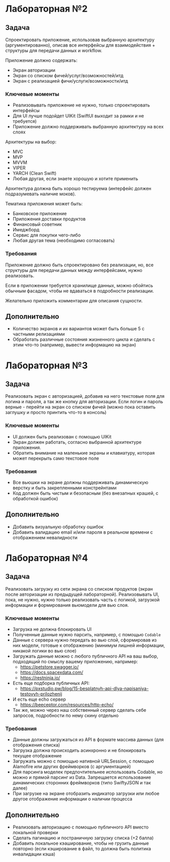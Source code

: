 # Лабораторная №2

## Задача

Спроектировать приложение, использовав выбранную архитектуру (аргументированно), описав все интерфейсы для взаимодействия + структуры для передачи данных и workflow.

Приложение должно содержать:
- Экран авторизации
- Экран со списком фичей/услуг/возможностей/итд
- Экран с реализацией фичи/услуги/возможности/итд

### Ключевые моменты

- Реализовывать приложение не нужно, только спроектировать интерфейсы
- Для UI лучше подойдет UIKit (SwiftUI выходит за рамки и не требуется)
- Приложение должно поддерживать выбранную архитектуру на всех слоях

Архитектуры на выбор:
- MVC
- MVP
- MVVM
- VIPER
- YARCH (Clean Swift)
- Любая другая, если знаете хорошую и хотите применить

Архитектура должна быть хорошо тестируема (интерфейс должен подразумевать наличие моков).


Тематика приложения может быть:
- Банковское приложение
- Приложения доставки продуктов
- Финансовый советник
- Имеджборд 
- Сервис для покупки чего-либо
- Любая другая тема (необходимо согласовать)

### Требования

Приложение должно быть спроектировано без реализации, но, все структуры для передачи данных между интерфейсами, нужно реализовать.

Если в приложении требуется хранилище данных, можно обойтись обычным фасадом, чтобы не вдаваться в подробности реализации.

Желательно приложить комментарии для описания сущности.

## Дополнительно

- Количество экранов и их вариантов может быть больше 5 с частными релизациями
- Обработать различные состояния жизненного цикла и сделать с этим что-то (например, вывести информацию на экран)


# Лабораторная №3

## Задача

Реализовать экран с авторизацией, добавив на него текстовые поля для логина и пароля, а так же кнопку для авторизации. Если логин и пароль верные - перейти на экран со списком фичей (можно пока оставить заглушку и просто принтить что-то в консоль)

### Ключевые моменты

- UI должен быть реализован с помощью UIKit
- Экран должен работать, согласно выбранной архитектуре приложения. 
- Обратить внимание на маленькие экраны и клавиатуру, которая может перекрыть само текстовое поле

### Требования

 - Все вьюшки на экране должны поддерживать динамическую верстку и быть закрепленными констрейнтами
 - Код должен быть чистым и безопасным (без внезапных крашей, с обработкой ошибок)

## Дополнительно

- Добавить визуальную обработку ошибок
- Добавить валидацию email и/или пароля в реальном времени с отображением невалидности


# Лабораторная №4

## Задача

Реализовать загрузку из сети экрана со списком продуктов (экран после авторизации из предыдущей лабораторной). Реализовывать UI, пока, не нужно, нужно только реализовать часть с логикой, загрузкой информации и формирования вьюмодели для вью слоя.

### Ключевые моменты

- Загрузка не должна блокировать UI
- Полученные данные нужно парсить, например, с помощью `Codable`
- Данные с сервера нужно передать во вью слой, сформировав из них модели, готовые к отображению (минимум лишней информации, никакой логики во вью слое)
- Загружать данные можно с любого публичного API на ваш выбор, подходящий по смыслу вашему приложению, например:
    - https://petstore.swagger.io/
    - https://docs.spacexdata.com/
    - https://restninja.io/
- Есть еще подборка публичных API:
    - https://pxstudio.pw/blog/15-besplatnyh-api-dlya-napisaniya-testovyh-prilozhenij
- И есть еще echo сервер
    - https://beeceptor.com/resources/http-echo/
- Так же, можно через наш собственный сервер сделать себе запросов, подробности по нему скину отдельно

### Требования

 - Данные должны загружаться из API в формате массива данных (для отображения списка)
 - Загрузка должна происходить асинхронно и не блокировать текущее отображение
 - Загружать можно с помощью нативной URLSession, с помощью Alamofire или других фреймворков (с аргументацией)
 - Для парсинга моделек предпочтительнее использовать Codable, но можно и прямой парсинг из Data. Запрещается использование динамических сторонних фреймворков (типо SwiftyJSON и так далее)
 - При загрузке на экране отобразить индикатор загрузки или любое другое отображение информации о наличии процесса

## Дополнительно

- Реализовать авторизацию с помощью публичного API вместо локальной проверки
- Сделать пагинацию и постраничную загрузку списка (+2 балла)
- Добавить локальное кэаширование, чтобы не грузить данные повторно (если кэширование в файл, то должна быть политика инвалидации кэша)
